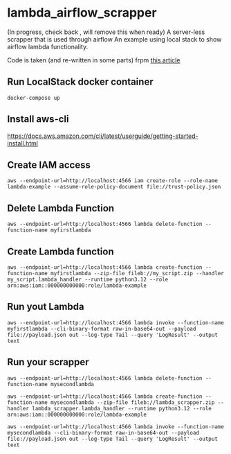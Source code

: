 # lambda_airflow_scrapper
(In progress, check back , will remove this when ready) A server-less scrapper that is used through airflow
An example using local stack to show airflow lambda functionality.

Code is taken (and re-written in some parts) frpm [this article](https://iwebdatascrapingservices.medium.com/how-to-scrape-news-content-from-popular-news-sites-636eea9db9a0)

## Run LocalStack docker container

`docker-compose up`

## Install aws-cli

https://docs.aws.amazon.com/cli/latest/userguide/getting-started-install.html

## Create IAM access

`aws --endpoint-url=http://localhost:4566 iam create-role --role-name lambda-example --assume-role-policy-document file://trust-policy.json`

## Delete Lambda Function

`aws --endpoint-url=http://localhost:4566 lambda delete-function --function-name myfirstlambda`

## Create Lambda function

`aws --endpoint-url=http://localhost:4566 lambda create-function --function-name myfirstlambda --zip-file fileb://my_script.zip --handler my_script.lambda_handler --runtime python3.12 --role arn:aws:iam::000000000000:role/lambda-example`

## Run yout Lambda 

`aws --endpoint-url=http://localhost:4566 lambda invoke --function-name myfirstlambda --cli-binary-format raw-in-base64-out --payload file://payload.json out --log-type Tail --query 'LogResult' --output text`


## Run your scrapper

`aws --endpoint-url=http://localhost:4566 lambda delete-function --function-name mysecondlambda`

`aws --endpoint-url=http://localhost:4566 lambda create-function --function-name mysecondlambda --zip-file fileb://lambda_scrapper.zip --handler lambda_scrapper.lambda_handler --runtime python3.12 --role arn:aws:iam::000000000000:role/lambda-example`

`aws --endpoint-url=http://localhost:4566 lambda invoke --function-name mysecondlambda --cli-binary-format raw-in-base64-out --payload file://payload.json out --log-type Tail --query 'LogResult' --output text`
